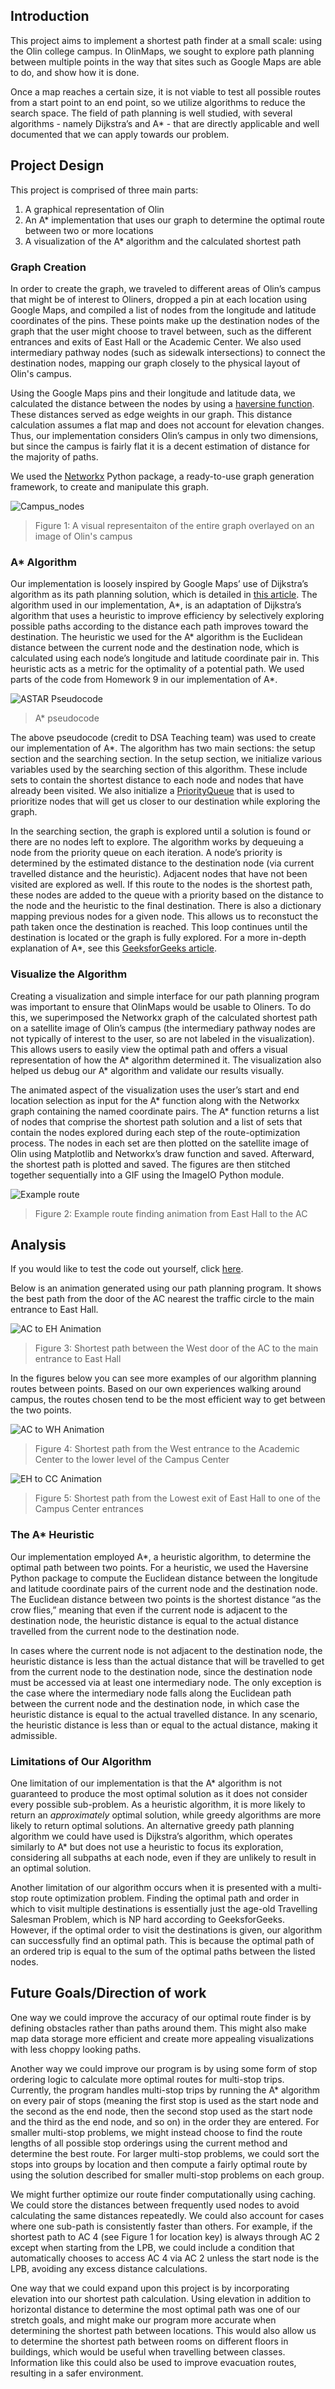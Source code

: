 
## Introduction
This project aims to implement a shortest path finder at a small scale: using the Olin college campus. In OlinMaps, we sought to explore path planning between multiple points in the way that sites such as Google Maps are able to do, and show how it is done.

Once a map reaches a certain size, it is not viable to test all possible routes from a start point to an end point, so we utilize algorithms to reduce the search space. The field of path planning is well studied, with several algorithms - namely Dijkstra’s and A* - that are directly applicable and well documented that we can apply towards our problem. 



## Project Design
This project is comprised of three main parts:
1. A graphical representation of Olin
2. An A* implementation that  uses our graph to determine the optimal route between two or more locations
3. A visualization of the A* algorithm and the calculated shortest path



### Graph Creation

In order to create the graph, we traveled to different areas of Olin’s campus that might be of interest to Oliners, dropped a pin at each location using Google Maps, and compiled a list of nodes from the longitude and latitude coordinates of the pins. These points make up the destination nodes of the graph that the user might choose to travel between, such as the different entrances and exits of East Hall or the Academic Center. We also used intermediary pathway nodes (such as sidewalk intersections) to connect the destination nodes, mapping our graph closely to the physical layout of Olin's campus. 

Using the Google Maps pins and their longitude and latitude data, we calculated the distance between the nodes by using a [haversine function](https://pypi.org/project/haversine/). These distances served as edge weights in our graph. This distance calculation assumes a flat map and does not account for elevation changes. Thus, our implementation considers Olin’s campus in only two dimensions, but since the campus is fairly flat it is a decent estimation of distance for the majority of paths.

We used the [Networkx](https://networkx.org/) Python package, a ready-to-use graph generation framework, to create and manipulate this graph. 

![Campus_nodes](/images/all_nodes2.png)
> Figure 1: A visual representaiton of the entire graph overlayed on an image of Olin's campus

### A* Algorithm
Our implementation is loosely inspired by Google Maps’ use of Dijkstra’s algorithm as its path planning solution, which is detailed in [this article](https://www.vice.com/en/article/4x3pp9/the-simple-elegant-algorithm-that-makes-google-maps-possible). The algorithm used in our implementation, A\*, is an adaptation of Dijkstra’s algorithm that uses a heuristic to improve efficiency by selectively exploring possible paths according to the distance each path improves toward the destination. 
The heuristic we used for the A* algorithm is the Euclidean distance between the current node and the destination node, which is calculated using each node’s longitude and latitude coordinate pair in. This heuristic acts as a metric for the optimality of a potential path. We used parts of the code from Homework 9 in our implementation of A*.

![ASTAR Pseudocode](/astar_pseudo.png)

> A* pseudocode

The above pseudocode (credit to DSA Teaching team) was used to create our implementation of A*. The algorithm has two main sections: the setup section and the searching section. In the setup section, we initialize various variables used by the searching section of this algorithm. These include sets to contain the shortest distance to each node and nodes that have already been visited. We also initialize a [PriorityQueue](https://docs.python.org/3/library/heapq.html) that is used to prioritize nodes that will get us closer to our destination while exploring the graph. 

In the searching section, the graph is explored until a solution is found or there are no nodes left to explore. The algorithm works by dequeuing a node from the priority queue on each iteration. A node’s priority is determined by the estimated distance to the destination node (via current travelled distance and the heuristic). Adjacent nodes that have not been visited are explored as well. If this route to the nodes is the shortest path, these nodes are added to the queue with a priority based on the distance to the node and the heuristic to the final destination. There is also a dictionary mapping previous nodes for a given node. This allows us to reconstuct the path taken once the destination is reached. This loop continues until the destination is located or the graph is fully explored. For a more in-depth explanation of A*, see this [GeeksforGeeks article](https://www.geeksforgeeks.org/a-search-algorithm/).



### Visualize the Algorithm
Creating a visualization and simple interface for our path planning program was important to ensure that OlinMaps would be usable to Oliners. To do this, we superimposed the Networkx graph of the calculated shortest path on a satellite image of Olin’s campus (the intermediary pathway nodes are not typically of interest to the user, so are not labeled in the visualization). This allows users to easily view the optimal path and offers a visual representation of how the A* algorithm determined it. The visualization also helped us debug our A* algorithm and validate our results visually. 

The animated aspect of the visualization uses the user’s start and end location selection as input for the A* function along with the Networkx graph containing the named coordinate pairs. The A* function returns a list of nodes that comprise the shortest path solution and a list of sets that contain the nodes explored during each step of the route-optimization process. The nodes in each set are then plotted on the satellite image of Olin using Matplotlib and Networkx’s draw function and saved. Afterward, the shortest path is plotted and saved. The figures are then stitched together sequentially into a GIF using the ImageIO Python module.

![Example route](/images/EH1_AC4.gif)
> Figure 2: Example route finding animation from East Hall to the AC
 
## Analysis
If you would like to test the code out yourself, click [here](https://mybinder.org/v2/gh/teadetime/olinMaps/HEAD?filepath=olinMaps_notebook.ipynb).

Below is an animation generated using our path planning program. It shows the best path from the door of the AC nearest the traffic circle to the main entrance to East Hall.

![AC to EH Animation](/images/animation.gif)
> Figure 3: Shortest path between the West door of the AC to the main entrance to East Hall

In the figures below you can see more examples of our algorithm planning routes between points. Based on our own experiences walking around campus, the routes chosen tend to be the most efficient way to get between the two points.


![AC to WH Animation](/images/AC1_WH1.gif)
> Figure 4: Shortest path from the West entrance to the Academic Center to the lower level of the Campus Center

![EH to CC Animation](/images/EH3_CC3.gif)
> Figure 5: Shortest path from the Lowest exit of East Hall to one of the Campus Center entrances

### The A* Heuristic
Our implementation employed A*, a heuristic algorithm, to determine the optimal path between two points. For a heuristic, we used the Haversine Python package to compute the Euclidean distance between the longitude and latitude coordinate pairs of the current node and the destination node. The Euclidean distance between two points is the shortest distance “as the crow flies,” meaning that even if the current node is adjacent to the destination node, the heuristic distance is equal to the actual distance travelled from the current node to the destination node. 

In cases where the current node is not adjacent to the destination node, the heuristic distance is less than the actual distance that will be travelled to get from the current node to the destination node, since the destination node must be accessed via at least one intermediary node. The only exception is the case where the intermediary node falls along the Euclidean path between the current node and the destination node, in which case the heuristic distance is equal to the actual travelled distance. In any scenario, the heuristic distance is less than or equal to the actual distance, making it admissible.

### Limitations of Our Algorithm
One limitation of our implementation is that the A* algorithm is not guaranteed to produce the most optimal solution as it does not consider every possible sub-problem. As a heuristic algorithm, it is more likely to return an *approximately* optimal solution, while greedy algorithms are more likely to return optimal solutions. An alternative greedy path planning algorithm we could have used is Dijkstra’s algorithm, which operates similarly to A* but does not use a heuristic to focus its exploration, considering all subpaths at each node, even if they are unlikely to result in an optimal solution. 

Another limitation of our algorithm occurs when it is presented with a multi-stop route optimization problem. Finding the optimal path and order in which to visit multiple destinations is essentially just the age-old Travelling Salesman Problem, which is NP hard according to GeeksforGeeks. However, if the optimal order to visit the destinations is given, our algorithm can successfully find an optimal path. This is because the optimal path of an ordered trip is equal to the sum of the optimal paths between the listed nodes.


## Future Goals/Direction of work

One way we could improve the accuracy of our optimal route finder is by defining obstacles rather than paths around them. This might also make map data storage more efficient and create more appealing visualizations with less choppy looking paths.

Another way we could improve our program is by using some form of stop ordering logic to calculate more optimal routes for multi-stop trips. Currently, the program handles multi-stop trips by running the A* algorithm on every pair of stops (meaning the first stop is used as the start node and the second as the end node, then the second stop used as the start node and the third as the end node, and so on) in the order they are entered. For smaller multi-stop problems, we might instead choose to find the route lengths of all possible stop orderings using the current method and determine the best route. For larger multi-stop problems, we could sort the stops into groups by location and then compute a fairly optimal route by using the solution described for smaller multi-stop problems on each group.

We might further optimize our route finder computationally using caching. We could store the distances between frequently used nodes to avoid calculating the same distances repeatedly. We could also account for cases where one sub-path is consistently faster than others. For example, if the shortest path to AC 4 (see Figure 1 for location key) is always through AC 2 except when starting from the LPB, we could include a condition that automatically chooses to access AC 4 via AC 2 unless the start node is the LPB, avoiding any excess distance calculations.

One way that we could expand upon this project is by incorporating elevation into our shortest path calculation. Using elevation in addition to horizontal distance to determine the most optimal path was one of our stretch goals, and might make our program more accurate when determining the shortest path between locations. This would also allow us to determine the shortest path between rooms on different floors in buildings, which would be useful when travelling between classes. Information like this could also be used to improve evacuation routes, resulting in a safer environment.
